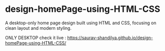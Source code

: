 # design-homePage-using-HTML-CSS
A desktop-only home page design built using HTML and CSS, focusing on clean layout and modern styling.

ONLY DESKTOP
check it live : https://saurav-shandilya.github.io/design-homePage-using-HTML-CSS/

